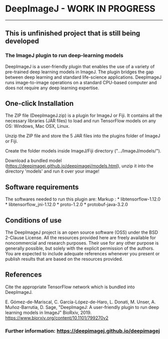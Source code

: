 # DeepImageJ - WORK IN PROGRESS
---
This is unfinished project that is still being developed
---
### The ImageJ plugin to run deep-learning models

DeepImageJ is a user-friendly plugin that enables the use of a variety of pre-trained deep learning models in ImageJ. The plugin bridges the gap between deep learning and standard life-science applications. DeepImageJ runs image-to-image operations on a standard CPU-based computer and does not require any deep learning expertise.

## One-click Installation
The ZIP file (DeepImageJ.zip) is a plugin for ImageJ or Fiji. It contains all the necessary libraries (JAR files) to load and run TensorFlow models on any OS: Windows, Mac OSX, Linux.

Unzip the ZIP file and store the 5 JAR files into the plugins folder of ImageJ or Fiji.

Create the folder models inside ImageJ/Fiji directory (".../ImageJ/models/").

Download a bundled model (https://deepimagej.github.io/deepimagej/models.html), unzip it into the directory 'models' and run it over your image!

## Software requirements
The softwares needed to run this plugin are:
 Markup : * libtensorflow-1.12.0
          * libtensorflow_jni-1.12.0
          * proto-1.2.0
          * protobuf-java-3.2.0

## Conditions of use
The DeepImageJ project is an open source software (OSS) under the BSD 2-Clause License. All the resources provided here are freely available for noncommercial and research purposes. Their use for any other purpose is generally possible, but solely with the explicit permission of the authors. You are expected to include adequate references whenever you present or publish results that are based on the resources provided.

## References
Cite the appropriate TensorFlow network which is bundled into DeepImageJ.

E. Gómez-de-Mariscal, C. García-López-de-Haro, L. Donati, M. Unser, A. Muñoz-Barrutia, D. Sage, "DeepImageJ: A user-friendly plugin to run deep learning models in ImageJ" BioRxiv, 2019.
https://www.biorxiv.org/content/10.1101/799270v2

### Further information: https://deepimagej.github.io/deepimagej
